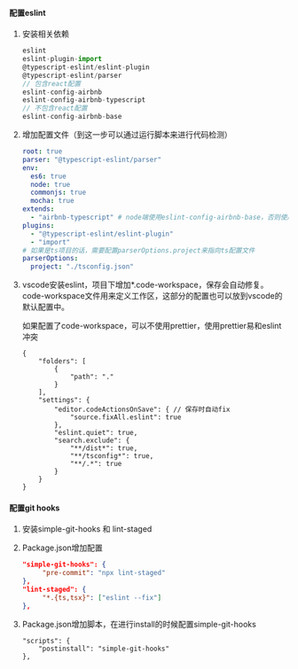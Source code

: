 #### 配置eslint

1. 安装相关依赖

   ```js
   eslint
   eslint-plugin-import
   @typescript-eslint/eslint-plugin
   @typescript-eslint/parser 
   // 包含react配置
   eslint-config-airbnb
   eslint-config-airbnb-typescript
   // 不包含react配置
   eslint-config-airbnb-base
   ```

2. 增加配置文件（到这一步可以通过运行脚本来进行代码检测）

   ```yaml
   root: true
   parser: "@typescript-eslint/parser"
   env:
     es6: true
     node: true
     commonjs: true
     mocha: true
   extends:
     - "airbnb-typescript" # node端使用eslint-config-airbnb-base，否则使用ts文件会报错
   plugins:
     - "@typescript-eslint/eslint-plugin"
     - "import"
   # 如果是ts项目的话，需要配置parserOptions.project来指向ts配置文件
   parserOptions:
     project: "./tsconfig.json"
   ```

3. vscode安装eslint，项目下增加*.code-workspace，保存会自动修复。code-workspace文件用来定义工作区，这部分的配置也可以放到vscode的默认配置中。

   如果配置了code-workspace，可以不使用prettier，使用prettier易和eslint冲突

   ```
   {
       "folders": [
           {
               "path": "."
           }
       ],
       "settings": {
           "editor.codeActionsOnSave": { // 保存时自动fix
               "source.fixAll.eslint": true
           },
           "eslint.quiet": true,
           "search.exclude": {
               "**/dist*": true,
               "**/tsconfig*": true,
               "**/.*": true
           }
       }
   }
   ```



#### 配置git hooks

1. 安装simple-git-hooks 和 lint-staged

2. Package.json增加配置

   ```json
   "simple-git-hooks": {
     	"pre-commit": "npx lint-staged"
   },
   "lint-staged": {
     	"*.{ts,tsx}": ["eslint --fix"]
   },
   ```

3. Package.json增加脚本，在进行install的时候配置simple-git-hooks

   ```
   "scripts": {
       "postinstall": "simple-git-hooks"
   },
   ```

   
